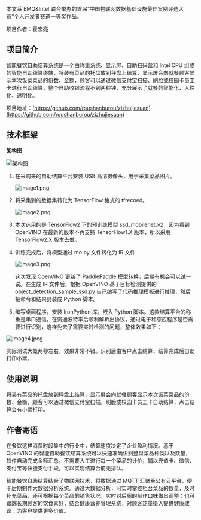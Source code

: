 本文系 EMQ&Intel 联合举办的首届“中国物联网数据基础设施最佳案例评选大赛“个人开发者赛道一等奖作品。

项目作者：霍宏亮



## 项目简介

智能餐饮自助结算系统是一个由称重系统、显示屏、自助扫码盒和 Intel CPU 组成的智能自助结算终端，将装有菜品的托盘放到秤盘上结算，显示屏会向就餐顾客显示本次饭菜菜品的份数、金额，顾客可以通过微信支付宝扫描、刷脸或校园卡员工卡进行自助结算，整个自助收银流程不到两秒钟，充分展示了就餐的智能化、人性化、透明化。

项目地址：[https://github.com/roushanburou/zizhujiesuan](https://github.com/roushanburou/zizhujiesuan)

## 技术框架

**架构图**

![架构图](https://assets.emqx.com/images/aa05f32fab534c0741b864a559717bbf.png)

1. 在采购来的自助结算平台安装 USB 高清摄像头，用于采集菜品图片。

   ![image1.png](https://assets.emqx.com/images/af8f1233dbe7478af2b43f456c152360.png)

2. 将采集到的数据集转化为 TensorFlow 格式的 tfrecoed。

   ![image2.png](https://assets.emqx.com/images/0a8ee482f0ea103fd0c4972cb046484a.png)

3. 本次选用的是 TensorFlow2 下的预训练模型 ssd_mobilenet_v2，因为看到 OpenVINO 在最新的版本不再支持 TensorFlow1.X 版本，所以采用 TensorFlow2.X 版本去做。

4. 训练完成后，将模型通过 mo.py 文件转化为 IR 文件

   ![image3.png](https://assets.emqx.com/images/423141e37c33667c23d6404e613c90c5.png)


   这次发现 OpenVINO 更新了 PaddlePaddle 模型转换，后期有机会可以试一试。在生成 IR 文件后，根据 OpenVINO 基于目标检测提供的object_detection_sample_ssd.py 自己编写了代码推理模板进行推理，然后把命令和结果封装成 Python 脚本。 

5. 编写桌面程序，安装 IronPython 库，嵌入 Python 脚本。这款结算平台的称重是串口通信，在调通波特率后顺利解析出协议，通过电子秤感应程序是否需要进行识别，这样免去了需要实时检测的问题，整体效果如下：

![image4.jpeg](https://assets.emqx.com/images/f696df1eaeec0ed3ba7105aa68be8b19.jpeg)


实际测试大概两秒左右，效果非常不错。识别后由客户点击结算，结算完成后自助打印小票。

## 使用说明

将装有菜品的托盘放到秤盘上结算，显示屏会向就餐顾客显示本次饭菜菜品的份数、金额，顾客可以通过微信支付宝扫描，刷脸或校园卡员工卡自助结算，点击结算会有小票打印。

## 作者寄语

在餐饮这样消费时段集中的行业中，结算速度决定了企业盈利情况。基于 OpenVINO 的智能自助餐饮结算系统可以快速准确识别整盘菜品种类以及数量，软件自动完成金额汇总，不需要人工进行每一个菜品的计价，辅以充值卡、微信、支付宝等快捷支付手段，可以实现结算台前无排队。

智能餐饮自助结算结合了物联网技术，将数据通过 MQTT 汇聚至公有云平台，便于后期制作大数据分析系统。通过大数据分析，可实时掌控柜台菜品的数量，及时补充菜品，还可根据每个菜品的销售状况，实时对后厨的制作口味做出调整；也可跟踪长期顾客的饮食喜好，结合健康营养管理系统，对顾客热量摄入提供健康建议，为客户提供更多价值。

